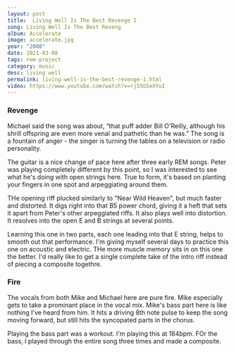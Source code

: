 ```yaml
---
layout: post
title:  Living Well Is The Best Revenge I
song: Living Well Is The Best Reveng
album: Accelerate
image: accelerate.jpg
year: "2008"
date: 2021-03-08
tags: rem-project
category: music
desc: living well
permalink: living-well-is-the-best-revenge-1.html
video: https://www.youtube.com/watch?v=rj55GSeXYuI
---
```


### Revenge
Michael said the song was about, “that puff adder Bill O'Reilly, although his shrill offspring are even more venal and pathetic than he was.”  The song is a fountain of anger - the singer is turning the tables on a television or radio personality. 

The guitar is a nice change of pace here after three early REM songs. Peter was playing completely different by this point, so I was interested to see what he's doing with open strings here. True to form, it's based on planting your fingers in one spot and arpeggiating around them.

THe opening riff plucked similarly to "Near Wild Heaven", but much faster and distorted. It digs right into that B5 power chord, giving it a heft that sets it apart from Peter's other arpeggiated riffs. It also plays well into distortion. It resolves into the open E and B strings at several points.

Learning this one in two parts, each one leading into that E string, helps to smooth out that performance. I'm giving myself several days to practice this one on acoustic and electric. THe more muscle memory sits in on this one the better. I'd really like to get a single complete take of the intro riff instead of piecing a composite togethre.

### Fire
The vocals from both Mike and Michael here are pure fire. Mike especially gets to take a prominant place in the vocal mix. Mike's bass part here is like nothing I've heard from him. It hits a driving 8th note pulse to keep the song moving forward, but still hits the syncopated parts in the chorus.

Playing the bass part was a workout. I'm playing this at 184bpm. FOr the bass, I played through the entire song three times and made a composite.
